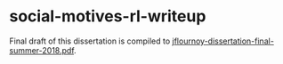 # social-motives-rl-writeup

Final draft of this dissertation is compiled to [jflournoy-dissertation-final-summer-2018.pdf](https://github.com/jflournoy/social-motives-rl-writeup/blob/master/jflournoy-dissertation-final-summer-2018.pdf).
